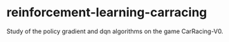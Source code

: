 # reinforcement-learning-carracing
Study of the policy gradient and dqn algorithms on the game CarRacing-V0.
